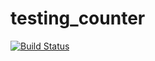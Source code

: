 testing_counter
===============

[![Build Status](https://travis-ci.org/makakoa/testing_counter.svg?branch=master)](https://travis-ci.org/makakoa/testing_counter)
